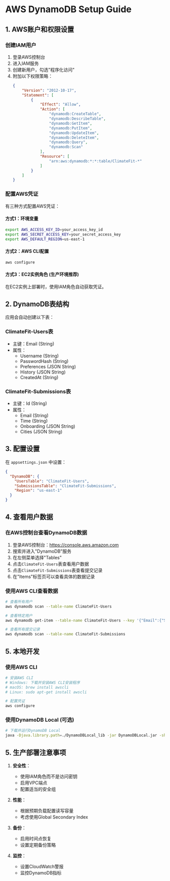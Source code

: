 # AWS DynamoDB Setup Guide

## 1. AWS账户和权限设置

### 创建IAM用户
1. 登录AWS控制台
2. 进入IAM服务
3. 创建新用户，勾选"程序化访问"
4. 附加以下权限策略：
   ```json
   {
       "Version": "2012-10-17",
       "Statement": [
           {
               "Effect": "Allow",
               "Action": [
                   "dynamodb:CreateTable",
                   "dynamodb:DescribeTable",
                   "dynamodb:GetItem",
                   "dynamodb:PutItem",
                   "dynamodb:UpdateItem",
                   "dynamodb:DeleteItem",
                   "dynamodb:Query",
                   "dynamodb:Scan"
               ],
               "Resource": [
                   "arn:aws:dynamodb:*:*:table/ClimateFit-*"
               ]
           }
       ]
   }
   ```

### 配置AWS凭证
有三种方式配置AWS凭证：

#### 方式1：环境变量
```bash
export AWS_ACCESS_KEY_ID=your_access_key_id
export AWS_SECRET_ACCESS_KEY=your_secret_access_key
export AWS_DEFAULT_REGION=us-east-1
```

#### 方式2：AWS CLI配置
```bash
aws configure
```

#### 方式3：EC2实例角色 (生产环境推荐)
在EC2实例上部署时，使用IAM角色自动获取凭证。

## 2. DynamoDB表结构

应用会自动创建以下表：

### ClimateFit-Users表
- 主键：Email (String)
- 属性：
  - Username (String)
  - PasswordHash (String)
  - Preferences (JSON String)
  - History (JSON String)
  - CreatedAt (String)

### ClimateFit-Submissions表
- 主键：Id (String)
- 属性：
  - Email (String)
  - Time (String)
  - Onboarding (JSON String)
  - Cities (JSON String)

## 3. 配置设置

在 `appsettings.json` 中设置：
```json
{
  "DynamoDB": {
    "UsersTable": "ClimateFit-Users",
    "SubmissionsTable": "ClimateFit-Submissions",
    "Region": "us-east-1"
  }
}
```

## 4. 查看用户数据

### 在AWS控制台查看DynamoDB数据
1. 登录AWS控制台：https://console.aws.amazon.com
2. 搜索并进入"DynamoDB"服务
3. 在左侧菜单选择"Tables"
4. 点击`ClimateFit-Users`表查看用户数据
5. 点击`ClimateFit-Submissions`表查看提交记录
6. 在"Items"标签页可以查看具体的数据记录

### 使用AWS CLI查看数据
```bash
# 查看所有用户
aws dynamodb scan --table-name ClimateFit-Users

# 查看特定用户
aws dynamodb get-item --table-name ClimateFit-Users --key '{"Email":{"S":"user@example.com"}}'

# 查看所有提交记录
aws dynamodb scan --table-name ClimateFit-Submissions
```

## 5. 本地开发

### 使用AWS CLI
```bash
# 安装AWS CLI
# Windows: 下载并安装AWS CLI安装程序
# macOS: brew install awscli
# Linux: sudo apt-get install awscli

# 配置凭证
aws configure
```

### 使用DynamoDB Local (可选)
```bash
# 下载并运行DynamoDB Local
java -Djava.library.path=./DynamoDBLocal_lib -jar DynamoDBLocal.jar -sharedDb
```

## 5. 生产部署注意事项

1. **安全性**：
   - 使用IAM角色而不是访问密钥
   - 启用VPC端点
   - 配置适当的安全组

2. **性能**：
   - 根据预期负载配置读写容量
   - 考虑使用Global Secondary Index

3. **备份**：
   - 启用时间点恢复
   - 设置定期备份策略

4. **监控**：
   - 设置CloudWatch警报
   - 监控DynamoDB指标
